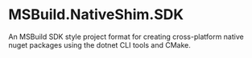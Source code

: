 # MSBuild.NativeShim.SDK
An MSBuild SDK style project format for creating cross-platform native nuget packages using the dotnet CLI tools and CMake.
